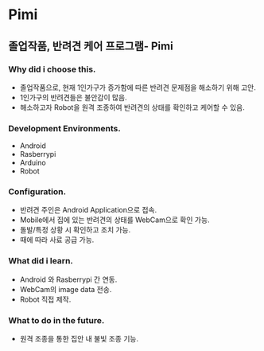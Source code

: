 # **Pimi**
## 졸업작품, 반려견 케어 프로그램- Pimi

### Why did i choose this.
- 졸업작품으로, 현재 1인가구가 증가함에 따른 반려견 문제점을 해소하기 위해 고안.
- 1인가구의 반려견들은 불안감이 많음.
- 해소하고자 Robot을 원격 조종하여 반려견의 상태를 확인하고 케어할 수 있음.
### Development Environments.
- Android
- Rasberrypi
- Arduino
- Robot

### Configuration.
- 반려견 주인은 Android Application으로 접속.
- Mobile에서 집에 있는 반려견의 상태를 WebCam으로 확인 가능.
- 돌발/특정 상황 시 확인하고 조치 가능.
- 때에 따라 사료 공급 가능.

### What did i learn.
- Android 와 Rasberrypi 간 연동.
- WebCam의 image data 전송.
- Robot 직접 제작.

### What to do in the future.
- 원격 조종을 통한 집안 내 불빛 조종 기능.
